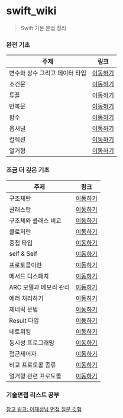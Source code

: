 # swift_wiki

> Swift 기본 문법 정리

### 완전 기초

| 주제                           | 링크                                                                                                     |
| ------------------------------ | -------------------------------------------------------------------------------------------------------- |
| 변수와 상수 그리고 데이터 타입 | [이동하기](https://github.com/CHOIJUNHYUK01/swift_wiki/blob/main/Swift_Grammar/var-and-let.md)           |
| 조건문                         | [이동하기](https://github.com/CHOIJUNHYUK01/swift_wiki/blob/main/Swift_Grammar/conditional-statement.md) |
| 튜플                           | [이동하기](https://github.com/CHOIJUNHYUK01/swift_wiki/blob/main/Swift_Grammar/tuple.md)                 |
| 반복문                         | [이동하기](https://github.com/CHOIJUNHYUK01/swift_wiki/blob/main/Swift_Grammar/loop.md)                  |
| 함수                           | [이동하기](https://github.com/CHOIJUNHYUK01/swift_wiki/blob/main/Swift_Grammar/function.md)              |
| 옵셔널                         | [이동하기](https://github.com/CHOIJUNHYUK01/swift_wiki/blob/main/Swift_Grammar/optional.md)              |
| 컬렉션                         | [이동하기](https://github.com/CHOIJUNHYUK01/swift_wiki/blob/main/Swift_Grammar/collection.md)            |
| 열거형                         | [이동하기](https://github.com/CHOIJUNHYUK01/swift_wiki/blob/main/Swift_Grammar/enumeration.md)           |

### 조금 더 깊은 기초

| 주제                   | 링크                                                                                                    |
| ---------------------- | ------------------------------------------------------------------------------------------------------- |
| 구조체란               | [이동하기](https://github.com/CHOIJUNHYUK01/swift_wiki/blob/main/Swift_Grammar/about-struct.md)         |
| 클래스란               | [이동하기](https://github.com/CHOIJUNHYUK01/swift_wiki/blob/main/Swift_Grammar/about-class.md)          |
| 구조체와 클래스 비교   | [이동하기](https://github.com/CHOIJUNHYUK01/swift_wiki/blob/main/Swift_Grammar/class-and-struct.md)     |
| 클로저란               | [이동하기](https://github.com/CHOIJUNHYUK01/swift_wiki/blob/main/Swift_Grammar/about-closure.md)        |
| 중첩 타입              | [이동하기](https://github.com/CHOIJUNHYUK01/swift_wiki/blob/main/Swift_Grammar/nested-types.md)         |
| self & Self            | [이동하기](https://github.com/CHOIJUNHYUK01/swift_wiki/blob/main/Swift_Grammar/self-Self.md)            |
| 프로토콜이란           | [이동하기](https://github.com/CHOIJUNHYUK01/swift_wiki/blob/main/Swift_Grammar/protocol.md)             |
| 메서드 디스패치        | [이동하기](https://github.com/CHOIJUNHYUK01/swift_wiki/blob/main/Swift_Grammar/method-dispatch.md)      |
| ARC 모델과 메모리 관리 | [이동하기](https://github.com/CHOIJUNHYUK01/swift_wiki/blob/main/Swift_Grammar/about-arc.md)            |
| 에러 처리하기          | [이동하기](https://github.com/CHOIJUNHYUK01/swift_wiki/blob/main/Swift_Grammar/error-handling.md)       |
| 제네릭 문법            | [이동하기](https://github.com/CHOIJUNHYUK01/swift_wiki/blob/main/Swift_Grammar/about-generic.md)        |
| Result 타입            | [이동하기](https://github.com/CHOIJUNHYUK01/swift_wiki/blob/main/Swift_Grammar/about-resulttype.md)     |
| 네트워킹               | [이동하기](https://github.com/CHOIJUNHYUK01/swift_wiki/blob/main/Swift_Grammar/about-network.md)        |
| 동시성 프로그래밍      | [이동하기](https://github.com/CHOIJUNHYUK01/swift_wiki/blob/main/Swift_Grammar/about-concurrency.md)    |
| 접근제어자             | [이동하기](https://github.com/CHOIJUNHYUK01/swift_wiki/blob/main/Swift_Grammar/access-control.md)       |
| 비교 프로토콜 종류     | [이동하기](https://github.com/CHOIJUNHYUK01/swift_wiki/blob/main/Swift_Grammar/equatable-comparable.md) |
| 열거형 관련 프로토콜   | [이동하기](https://github.com/CHOIJUNHYUK01/swift_wiki/blob/main/Swift_Grammar/about-caseIterable.md)   |

### 기술면접 리스트 공부

[참고 링크: 이재성님 면접 질문 깃헙](https://github.com/JeaSungLEE/iOSInterviewquestions)
